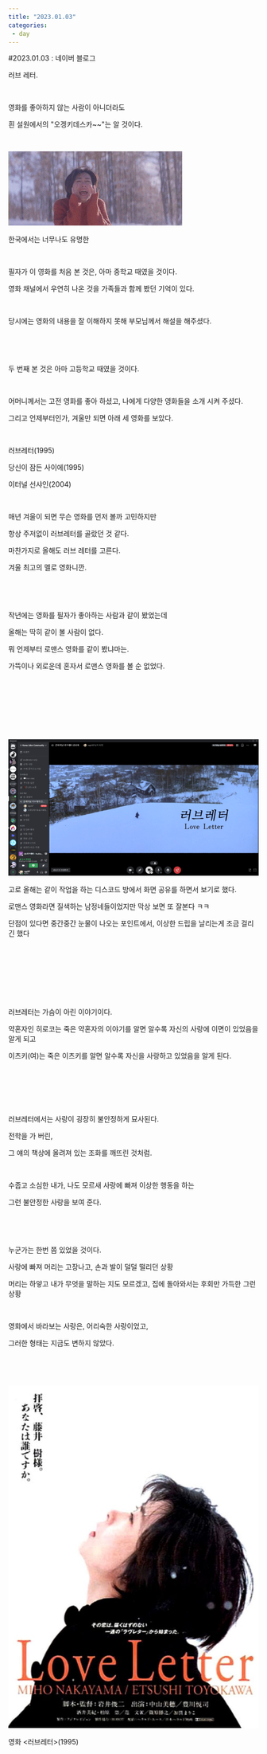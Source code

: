```yaml
---
title: "2023.01.03"
categories:
 - day
---
```

#2023.01.03 : 네이버 블로그








러브 레터.

​

영화를 좋아하지 않는 사람이 아니더라도

흰 설원에서의 "오겡키데스카~~"는 알 것이다.

​





 



[![](https://raw.githubusercontent.com/rage147-OwO/rage147-OwO.github.io/master/_images/images/2023-1-3-2023.01.03/0.png)](#)

한국에서는 너무나도 유명한









​

필자가 이 영화를 처음 본 것은, 아마 중학교 때였을 것이다.

영화 채널에서 우연히 나온 것을 가족들과 함께 봤던 기억이 있다.

​

당시에는 영화의 내용을 잘 이해하지 못해 부모님께서 해설을 해주셨다.

​

​

두 번째 본 것은 아마 고등학교 때였을 것이다.

​

어머니께서는 고전 영화를 좋아 하셨고, 나에게 다양한 영화들을 소개 시켜 주셨다.

그리고 언제부터인가, 겨울만 되면 아래 세 영화를 보았다.

​

러브레터(1995)

당신이 잠든 사이에(1995)

이터널 선샤인(2004) 

​

매년 겨울이 되면 무슨 영화를 먼저 볼까 고민하지만

항상 주저없이 러브레터를 골랐던 것 같다.

마찬가지로 올해도 러브 레터를 고른다.

겨울 최고의 멜로 영화니깐.

​

​

작년에는 영화를 필자가 좋아하는 사람과 같이 봤었는데

올해는 딱히 같이 볼 사람이 없다.

뭐 언제부터 로맨스 영화를 같이 봤냐마는.

가뜩이나 외로운데 혼자서 로맨스 영화를 볼 순 없었다.

​

​

​

​





 



[![](https://raw.githubusercontent.com/rage147-OwO/rage147-OwO.github.io/master/_images/images/2023-1-3-2023.01.03/1.png)](#)








고로 올해는 같이 작업을 하는 디스코드 방에서 화면 공유를 하면서 보기로 했다.

로맨스 영화라면 질색하는 남정네들이었지만 막상 보면 또 잘본다 ㅋㅋ

단점이 있다면 중간중간 눈물이 나오는 포인트에서, 이상한 드립을 날리는게 조금 걸리긴 했다

​

​

​

​

러브레터는 가슴이 아린 이야기이다.

약혼자인 히로코는 죽은 약혼자의 이야기를 알면 알수록 자신의 사랑에 이면이 있었음을 알게 되고

이츠키(여)는 죽은 이츠키를 알면 알수록 자신을 사랑하고 있었음을 알게 된다.

​

​

​

러브레터에서는 사랑이 굉장히 불안정하게 묘사된다.

전학을 가 버린,

그 얘의 책상에 올려져 있는 조화를 깨뜨린 것처럼.

​

수줍고 소심한 내가, 나도 모르새 사랑에 빠져 이상한 행동을 하는

그런 불안정한 사랑을 보여 준다.

​

​

누군가는 한번 쯤 있었을 것이다.

사랑에 빠져 머리는 고장나고, 손과 발이 덜덜 떨리던 상황

머리는 하얗고 내가 무엇을 말하는 지도 모르겠고, 집에 돌아와서는 후회만 가득한 그런 상황

​

영화에서 바라보는 사랑은, 어리숙한 사랑이었고,

그러한 형태는 지금도 변하지 않았다.

​

​





 



[![](https://raw.githubusercontent.com/rage147-OwO/rage147-OwO.github.io/master/_images/images/2023-1-3-2023.01.03/2.png)](#)

영화 <러브레터>(1995)









​





 


